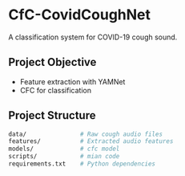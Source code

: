 # CfC-CovidCoughNet

A  classification system for COVID-19 cough sound.

## Project Objective
- Feature extraction with YAMNet
- CFC for classification

## Project Structure

```bash
data/               # Raw cough audio files
features/           # Extracted audio features
models/             # cfc model
scripts/            # mian code
requirements.txt    # Python dependencies
